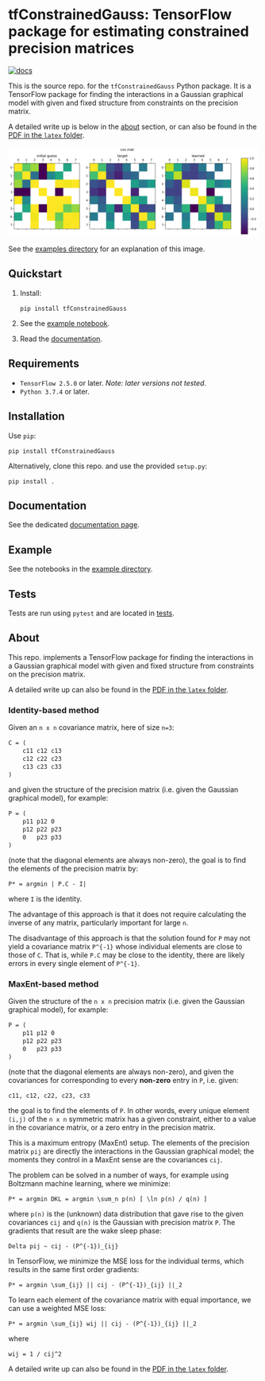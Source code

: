 # tfConstrainedGauss: TensorFlow package for estimating constrained precision matrices

[![docs](https://github.com/smrfeld/tf-constrained-gauss/actions/workflows/tests_and_docs.yml/badge.svg)](https://github.com/smrfeld/tf-constrained-gauss/actions/workflows/tests_and_docs.yml)

This is the source repo. for the `tfConstrainedGauss` Python package. It is a TensorFlow package for finding the interactions in a Gaussian graphical model with given and fixed structure from constraints on the precision matrix.

A detailed write up is below in the [about](#about) section, or can also be found in the [PDF in the `latex` folder](latex/constrained_gauss.pdf).

<img src="examples/figures/n8_me_cov.png" alt="drawing" width="800"/>

See the [examples directory](examples/) for an explanation of this image.

## Quickstart

1. Install:
    ```
    pip install tfConstrainedGauss
    ```

2. See the [example notebook](example/main.ipynb).

3. Read the [documentation](https://smrfeld.github.io/tf-constrained-gauss).

## Requirements

* `TensorFlow 2.5.0` or later. *Note: later versions not tested.*
* `Python 3.7.4` or later.

## Installation

Use `pip`:
```
pip install tfConstrainedGauss
```
Alternatively, clone this repo. and use the provided `setup.py`:
```
pip install .
```

## Documentation

See the dedicated [documentation page](https://smrfeld.github.io/tf-constrained-gauss).

## Example

See the notebooks in the [example directory](examples/).

## Tests

Tests are run using `pytest` and are located in [tests](tests/).

## About

This repo. implements a TensorFlow package for finding the interactions in a Gaussian graphical model with given and fixed structure from constraints on the precision matrix.

A detailed write up can also be found in the [PDF in the `latex` folder](latex/constrained_gauss.pdf).

### Identity-based method

Given an `n x n` covariance matrix, here of size `n=3`:
```
C = (
    c11 c12 c13
    c12 c22 c23
    c13 c23 c33
)
```
and given the structure of the precision matrix (i.e. given the Gaussian graphical model), for example:
```
P = (
    p11 p12 0
    p12 p22 p23
    0   p23 p33
)
```
(note that the diagonal elements are always non-zero), the goal is to find the elements of the precision matrix by:
```
P* = argmin | P.C - I|
```
where `I` is the identity.

The advantage of this approach is that it does not require calculating the inverse of any matrix, particularly important for large `n`.

The disadvantage of this approach is that the solution found for `P` may not yield a covariance matrix `P^{-1}` whose individual elements are close to those of `C`. That is, while `P.C` may be close to the identity, there are likely errors in every single element of `P^{-1}`.

### MaxEnt-based method

Given the structure of the `n x n` precision matrix (i.e. given the Gaussian graphical model), for example:
```
P = (
    p11 p12 0
    p12 p22 p23
    0   p23 p33
)
```
(note that the diagonal elements are always non-zero), and given the covariances for corresponding to every **non-zero** entry in `P`, i.e. given:
```
c11, c12, c22, c23, c33
```
the goal is to find the elements of `P`. In other words, every unique element `(i,j)` of the `n x n` symmetric matrix has a given constraint, either to a value in the covariance matrix, or a zero entry in the precision matrix.

This is a maximum entropy (MaxEnt) setup. The elements of the precision matrix `pij` are directly the interactions in the Gaussian graphical model; the moments they control in a MaxEnt sense are the covariances `cij`.

The problem can be solved in a number of ways, for example using Boltzmann machine learning, where we minimize:
```
P* = argmin DKL = argmin \sum_n p(n) [ \ln p(n) / q(n) ]
```
where `p(n)` is the (unknown) data distribution that gave rise to the given covariances `cij` and `q(n)` is the Gaussian with precision matrix `P`. The gradients that result are the wake sleep phase:
```
Delta pij ~ cij - (P^{-1})_{ij}
```
In TensorFlow, we minimize the MSE loss for the individual terms, which results in the same first order gradients:
```
P* = argmin \sum_{ij} || cij - (P^{-1})_{ij} ||_2
```

To learn each element of the covariance matrix with equal importance, we can use a weighted MSE loss:
```
P* = argmin \sum_{ij} wij || cij - (P^{-1})_{ij} ||_2
```
where
```
wij = 1 / cij^2
```

A detailed write up can also be found in the [PDF in the `latex` folder](latex/constrained_gauss.pdf).

